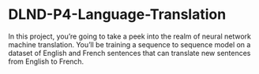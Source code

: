 # DLND-P4-Language-Translation
In this project, you’re going to take a peek into the realm of neural network machine translation. You’ll be training a sequence to sequence model on a dataset of English and French sentences that can translate new sentences from English to French.
